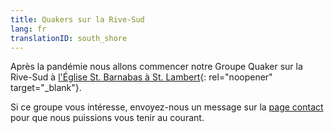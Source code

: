 ```yaml
---
title: Quakers sur la Rive-Sud
lang: fr
translationID: south_shore
---
```

Après la pandémie nous allons commencer notre Groupe Quaker sur la Rive-Sud à [l'Église St. Barnabas à St. Lambert](https://goo.gl/maps/BSGXnGXRBBchZZrz7){: rel="noopener" target="_blank"}.

Si ce groupe vous intéresse, envoyez-nous un message sur la [page contact](/contact-fr) pour que nous puissions vous tenir au courant.
